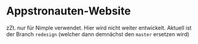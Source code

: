 # Appstronauten-Website

zZt. nur für Nimple verwendet. Hier wird nicht weiter entwickelt. Aktuell ist der Branch ```redesign``` (welcher dann demnächst den ```master``` ersetzen wird)